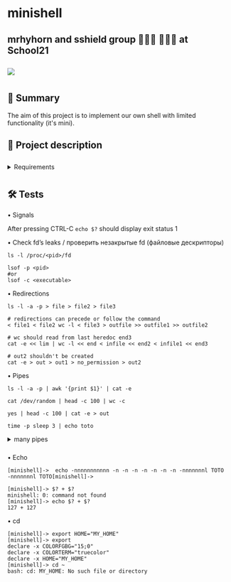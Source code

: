 # minishell

## mrhyhorn and sshield group 👩🏻‍💻 🧑🏻‍💻 at School21

<div style="height: 10px"></div>
<div>
<span>
	<img src="https://img.shields.io/badge/language-00599C?logo=C&logoColor=white&style=for-the-badge">
</span>
</div>

<div style="height: 10px"></div>

## 📄 Summary

The aim of this project is to implement our own shell with limited functionality (it's mini).

## 📝 Project description

<div style="height: 10px"></div>
 
<details>

<div style="height: 10px"></div>
<summary>Requirements</summary>
<div style="height: 10px"></div>

The shell should:

• Display a prompt when waiting for a new command.

• Have a working history.

• Search and launch the right executable (based on the PATH variable or using a relative or an absolute path).

• Not use more than one global variable. Think about it. You will have to explain its purpose.

• Not interpret unclosed quotes or special characters which are not required by the subject such as \ (backslash) or ; (semicolon).

• Handle ’ (single quote) which should prevent the shell from interpreting the metacharacters in the quoted sequence.

• Handle " (double quote) which should prevent the shell from interpreting the metacharacters in the quoted sequence except for $ (dollar sign).

• Implement redirections:

<span class="marg_left">◦ <code> < </code> should redirect input.</span>

<span class="marg_left">◦ <code> > </code> should redirect output.</span>

<span class="marg_left">◦ <code> << </code> should be given a delimiter, then read the input until a line containing the delimiter is seen. </span>

<span class="marg_left">◦ <code> >> </code> should redirect output in append mode.</span>

• Implement pipes (| character). The output of each command in the pipeline is connected to the input of the next command via a pipe.

• Handle environment variables ($ followed by a sequence of characters) which should expand to their values.

• Handle $? which should expand to the exit status of the most recently executed foreground pipeline.

• Handle ctrl-C, ctrl-D and ctrl-\ which should behave like in bash.

• In interactive mode:

<span class="marg_left">◦ ctrl-C displays a new prompt on a new line.</span>

<span class="marg_left">◦ ctrl-D exits the shell.</span>

<span class="marg_left">◦ ctrl-\ does nothing.</span>

• Your shell must implement the following builtins:

<span class="marg_left">◦ echo with option -n</span>

<span class="marg_left">◦ cd with only a relative or absolute path</span>

<span class="marg_left">◦ pwd with no options</span>

<span class="marg_left">◦ export with no options</span>

<span class="marg_left">◦ unset with no options</span>

<span class="marg_left">◦ env with no options or arguments</span>

<span class="marg_left">◦ exit with no options</span>

</details>

<div style="height: 10px"></div>

## 🛠 Tests

• Signals

After pressing CTRL-C <code>echo $?</code> should display exit status 1

• Check fd’s leaks / проверить незакрытые fd (файловые дескрипторы)

	ls -l /proc/<pid>/fd

	lsof -p <pid>
	#or
	lsof -c <executable>

• Redirections

	ls -l -a -p > file > file2 > file3

	# redirections can precede or follow the command
	< file1 < file2 wc -l < file3 > outfile >> outfile1 >> outfile2

	# wc should read from last heredoc end3
	cat -e << lim | wc -l << end < infile << end2 < infile1 << end3

	# out2 shouldn't be created
	cat -e > out > out1 > no_permission > out2

• Pipes

	ls -l -a -p | awk '{print $1}' | cat -e

	cat /dev/random | head -c 100 | wc -c

	yes | head -c 100 | cat -e > out

	time -p sleep 3 | echo toto
	
<details>

<summary>many pipes</summary>
<div style="height: 10px"></div>

	echo test | cat -e | cat -e | cat -e | cat -e | cat -e | cat -e | cat -e | cat -e | cat -e | cat -e| cat -e| cat -e| cat -e| cat -e| cat -e| cat -e| cat -e| cat -e|cat -e|cat -e|cat -e|cat -e|cat -e|cat -e|cat -e|cat -e|cat -e|cat -e|cat -e|cat -e|cat -e|cat -e|cat -e|cat -e|cat -e|cat -e|cat -e|cat -e|cat -e|cat -e|cat -e|cat -e|cat -e|cat -e|cat -e|cat -e|cat -e|cat -e|cat -e|cat -e|cat -e|cat -e|cat -e|cat -e|cat -e|cat -e|cat -e|cat -e|cat -e|cat -e|cat -e|cat -e|cat -e|cat -e|cat -e|cat -e|cat -e|cat -e|cat -e|cat -e|cat -e|cat -e|cat -e|cat -e|cat -e|cat -e|cat -e|cat -e|cat -e|cat -e|cat -e|cat -e|cat -e|cat -e|cat -e|cat -e|cat -e|cat -e|cat -e|cat -e|cat -e|cat -e|cat -e|cat -e|cat -e|cat -e|cat -e|cat -e|cat -e|cat -e|cat -e|cat -e|cat -e|cat -e|cat -e|cat -e|cat -e|cat -e|cat -e|cat -e|cat -e|cat -e|cat -e|cat -e|cat -e|cat -e|cat -e|cat -e|cat -e|cat -e|cat -e|cat -e|cat -e|cat -e|cat -e|cat -e|cat -e|cat -e|cat -e|cat -e|cat -e|cat -e|cat -e|cat -e|cat -e|cat -e|cat -e|cat -e|cat -e|cat -e|cat -e|cat -e|cat -e|cat -e|cat -e|cat -e|cat -e|cat -e|cat -e|cat -e|cat -e|cat -e|cat -e|cat -e|cat -e|cat -e|cat -e|cat -e|cat -e|cat -e|cat -e|cat -e|cat -e|cat -e|cat -e|cat -e|cat -e|cat -e|cat -e|cat -e|cat -e|cat -e|cat -e|cat -e|cat -e|cat -e|cat -e|cat -e|cat -e|cat -e|cat -e|cat -e|cat -e|cat -e|cat -e|cat -e|cat -e|cat -e|cat -e|cat -e|cat -e|cat -e|cat -e|cat -e|cat -e|cat -e|cat -e|cat -e|cat -e|cat -e|cat -e|cat -e|cat -e|cat -e|cat -e|cat -e|cat -e|cat -e|cat -e|cat -e|cat -e|cat -e|cat -e|cat -e|cat -e|cat -e|cat -e|cat -e|cat -e|cat -e|cat -e|cat -e|cat -e|cat -e|cat -e|cat -e|cat -e|cat -e|cat -e|cat -e|cat -e|cat -e|cat -e|cat -e|cat -e|cat -e|cat -e|cat -e|cat -e|cat -e|cat -e|cat -e|cat -e|cat -e|cat -e|cat -e|cat -e|cat -e|cat -e|cat -e|cat -e|cat -e|cat -e|cat -e|cat -e|cat -e|cat -e|cat -e|cat -e|cat -e|cat -e|cat -e|cat -e|cat -e|cat -e|cat -e|cat -e|cat -e|cat -e|cat -e|cat -e|cat -e|cat -e|cat -e|cat -e|cat -e|cat -e|cat -e|cat -e|cat -e|cat -e|cat -e|cat -e|cat -e|cat -e|cat -e|cat -e|cat -e|cat -e|cat -e|cat -e|cat -e|cat -e|cat -e|cat -e|cat -e|cat -e|cat -e|cat -e|cat -e|cat -e|cat -e|cat -e|cat -e|cat -e|cat -e|cat -e|cat -e|cat -e|cat -e|cat -e|cat -e|cat -e|cat -e|cat -e|cat -e|cat -e|cat -e|cat -e|cat -e|cat -e|cat -e|cat -e|cat -e|cat -e|cat -e|cat -e|cat -e|cat -e|cat -e|cat -e|cat -e|cat -e|cat -e|cat -e|cat -e|cat -e|cat -e|cat -e|cat -e|cat -e|cat -e|cat -e|cat -e|cat -e|cat -e|cat -e|cat -e|cat -e|cat -e|cat -e|cat -e|cat -e|cat -e|cat -e|cat -e|cat -e|cat -e|cat -e|cat -e > out

</details>
<div style="height: 10px"></div>

• Echo

	[minishell]->  echo -nnnnnnnnnnn -n -n -n -n -n -n -n -nnnnnnnl TOTO
	-nnnnnnnl TOTO[minishell]->

	[minishell]-> $? + $?
	minishell: 0: command not found
	[minishell]-> echo $? + $?
	127 + 127

• cd

	[minishell]-> export HOME="MY_HOME"
	[minishell]-> export
	declare -x COLORFGBG="15;0"
	declare -x COLORTERM="truecolor"
	declare -x HOME="MY_HOME"
	[minishell]-> cd ~
	bash: cd: MY_HOME: No such file or directory


<style>
	.marg_left {
		margin-left: 40px
	}
</style>
